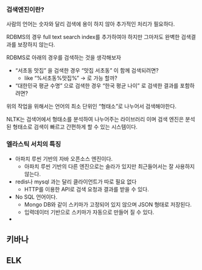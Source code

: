 ### 검색엔진이란?

사람의 언어는 숫자와 달리 검색에 용이 하지 않아 추가적인 처리가 필요하다.

RDBMS의 경우 full text search index를 추가하여야 하지만 그마저도 완벽한 검색결과를 보장하지 않는다.

RDBMS로 아래의 경우를 검색하는 것을 생각해보자

- “서초동 맛집” 을 검색한 경우 “맛집 서초동” 이 함께 검색되려면?
    - like “%서초동%맛집%” → 로 가능 할까?
- “대한민국 평균 수명” 으로 검색한 경우 “한국 평균 나이” 로 검색한 결과를 포함하려면?

위의 작업을 위해서는 언어의 최소 단위인 “형태소”로 나누어서 검색해야한다.

NLTK는 검색어에서 형태소를 분석하여 나누어주는 라이브러리 이며 검색 엔진은 분석된 형태소로 검색이 빠르고 간편하게 할 수 있는 시스템이다.

### 엘라스틱 서치의 특징

- 아파치 루씬 기반의 자바 오픈소스 엔진이다.
    - 아파치 루씬 기반의 다른 엔진으로는 솔라가 있지만 최근들어서는 잘 사용하지 않는다.
- redis나 mysql 과는 달리 클라이언트가 따로 필요 없다
    - HTTP를 이용한 API로 검색 요청과 결과를 받을 수 있다.
- No SQL 언어이다.
    - Mongo DB와 같이 스키마가 고정되어 있지 않으며 JSON 형태로 저장된다.
    - 입력데이터 기반으로 스키마가 자동으로 만들어 질 수 있다.
- 

## 키바나

## ELK

